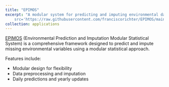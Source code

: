 ```yaml
---
title: "EPIMOS"
excerpt: "A modular system for predicting and imputing environmental data  <br /><img
    src='https://raw.githubusercontent.com/franciscorichter/EPIMOS/main/logo.png' style='width: 500px; height: 500px;border-radius: 50%;'>"
collection: applications
---
```


[EPIMOS](https://franciscorichter.shinyapps.io/EPIMOS/) (Environmental Prediction and Imputation Modular Statistical System) is a comprehensive framework designed to predict and impute missing environmental variables using a modular statistical approach.

Features include:
- Modular design for flexibility
- Data preprocessing and imputation
- Daily predictions and yearly updates

